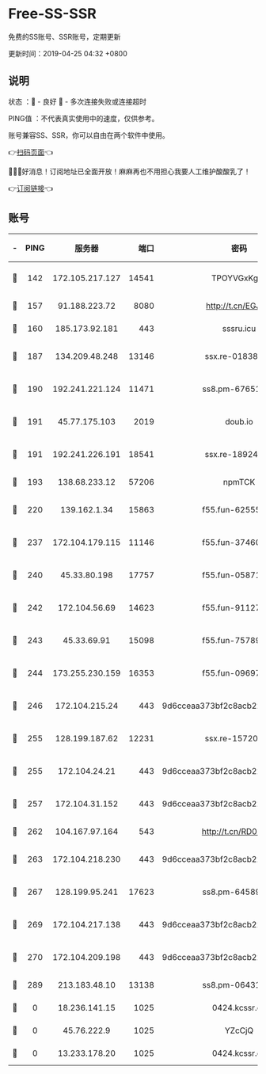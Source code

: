 # Free-SS-SSR

免费的SS账号、SSR账号，定期更新

更新时间：2019-04-25 04:32 +0800

## 说明

状态     ：🙂 - 良好 🙁 - 多次连接失败或连接超时

PING值   ：不代表真实使用中的速度，仅供参考。

账号兼容SS、SSR，你可以自由在两个软件中使用。

👉[扫码页面](https://liesauer.github.io/Free-SS-SSR/)👈

🎉🎉🎉好消息！订阅地址已全面开放！麻麻再也不用担心我要人工维护酸酸乳了！

👉[订阅链接](https://www.liesauer.net/yogurt/subscribe?ACCESS_TOKEN=DAYxR3mMaZAsaqUb)👈

## 账号

|-|PING|服务器|端口|密码|加密方式|区域|
|:----:|:----:|:-----:|-----:|:----:|:----:|:----:|
|🙂|142|172.105.217.127|14541|TPOYVGxKglpi|aes-256-cfb|JP|
|🙂|157|91.188.223.72|8080|http://t.cn/EGJIyrl|rc4-md5|RU|
|🙂|160|185.173.92.181|443|sssru.icu|rc4-md5|RU|
|🙂|187|134.209.48.248|13146|ssx.re-01838958|aes-256-cfb|US|
|🙂|190|192.241.221.124|11471|ss8.pm-67651199|aes-256-cfb|US|
|🙂|191|45.77.175.103|2019|doub.io|aes-128-ctr|SG|
|🙂|191|192.241.226.191|18541|ssx.re-18924013|aes-256-cfb|US|
|🙂|193|138.68.233.12|57206|npmTCK|rc4-md5|US|
|🙂|220|139.162.1.34|15863|f55.fun-62555825|aes-256-cfb|SG|
|🙂|237|172.104.179.115|11146|f55.fun-37460123|aes-256-cfb|SG|
|🙂|240|45.33.80.198|17757|f55.fun-05871569|aes-256-cfb|US|
|🙂|242|172.104.56.69|14623|f55.fun-91127667|aes-256-cfb|SG|
|🙂|243|45.33.69.91|15098|f55.fun-75789534|aes-256-cfb|US|
|🙂|244|173.255.230.159|16353|f55.fun-09697422|aes-256-cfb|US|
|🙂|246|172.104.215.24|443|9d6cceaa373bf2c8acb22e60b6a58be6|aes-256-cfb|US|
|🙂|255|128.199.187.62|12231|ssx.re-15720374|aes-256-cfb|SG|
|🙂|255|172.104.24.21|443|9d6cceaa373bf2c8acb22e60b6a58be6|aes-256-cfb|US|
|🙂|257|172.104.31.152|443|9d6cceaa373bf2c8acb22e60b6a58be6|aes-256-cfb|US|
|🙂|262|104.167.97.164|543|http://t.cn/RD0D7sx|rc4-md5|CA|
|🙂|263|172.104.218.230|443|9d6cceaa373bf2c8acb22e60b6a58be6|aes-256-cfb|US|
|🙂|267|128.199.95.241|17623|ss8.pm-64589888|aes-256-cfb|SG|
|🙂|269|172.104.217.138|443|9d6cceaa373bf2c8acb22e60b6a58be6|aes-256-cfb|US|
|🙂|270|172.104.209.198|443|9d6cceaa373bf2c8acb22e60b6a58be6|aes-256-cfb|US|
|🙂|289|213.183.48.10|13138|ss8.pm-06431567|rc4-md5|RU|
|🙁|0|18.236.141.15|1025|0424.kcssr.cc|rc4-md5|US|
|🙁|0|45.76.222.9|1025|YZcCjQ|rc4-md5|JP|
|🙁|0|13.233.178.20|1025|0424.kcssr.cc|rc4-md5|IN|
